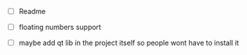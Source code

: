 - [ ] Readme
- [ ] floating numbers support


- [ ] maybe add qt lib in the project itself so people wont have to install it
